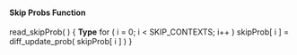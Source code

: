 #### Skip Probs Function

<div class="syntax">
read_skipProb( ) {                                                    <b>Type</b>
    for ( i = 0; i < SKIP_CONTEXTS; i++ )
        skipProb[ i ]  = diff_update_prob( skipProb[ i ] )
}

</div>

